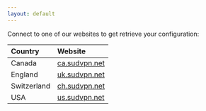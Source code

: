 ```yaml
---
layout: default
---
```


Connect to one of our websites to get retrieve your configuration:

| Country      | Website                                |
| :----------- | :------------------------------------- |
| Canada       | [ca.sudvpn.net](https://ca.sudvpn.net) |
| England      | [uk.sudvpn.net](https://uk.sudvpn.net) |
| Switzerland  | [ch.sudvpn.net](https://ch.sudvpn.net) |
| USA          | [us.sudvpn.net](https://us.sudvpn.net) |
